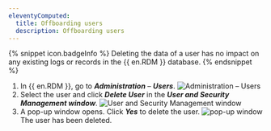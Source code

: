 ```yaml
---
eleventyComputed:
  title: Offboarding users
  description: Offboarding users
---
```


{% snippet icon.badgeInfo %}
Deleting the data of a user has no impact on any existing logs or records in the {{ en.RDM }} database.
{% endsnippet %}  

1. In {{ en.RDM }}, go to ***Administration*** – ***Users***. 
![Administration – Users](https://webdevolutions.blob.core.windows.net/docs/en/kb/KB6089.png) 
1. Select the user and click ***Delete User*** in the ***User and Security Management window***.
![User and Security Management window](https://webdevolutions.blob.core.windows.net/docs/en/kb/KB6085.png) 
1. A pop-up window opens. Click ***Yes*** to delete the user.
![pop-up window](https://webdevolutions.blob.core.windows.net/docs/en/kb/KB6086.png)  
The user has been deleted. 
